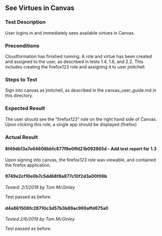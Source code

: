 ## See Virtues in Canvas

### Test Description

User logins in and immediately sees available virtues in Canvas.

### Preconditions

Cloudformation has finished running.  A role and virtue has been created and assigned to the user, as described in tests 1.4, 1.6, and 2.2.  This includes creating the firefox123 role and assigning it to user jmitchell.  

### Steps to Test

Sign into canvas as jmitchell, as described in the canvas_user_guide.md in this directory.  

### Expected Result

The user should see the "firefox123" role on the right hand side of Canvas.  Upon clicking this role, a single app should be displayed (firefox)

### Actual Result

#### 8f49db13a7e64608bbfc677f8e0ffd21b092865d - Add test report for 1.3 

Upon signing into canvas, the firefox123 role was viewable, and contained the firefox application.  

#### 9749e2cf10e0b7c5dd68f8a877c10f2d3a00f06b

*Tested: 2/1/2019 by Tom McGinley*

Test passed as before.

#### d4a861508fc28710c3d57b3b89ac969affd675a0

*Tested 2/6/2019 by Tom McGinley*

Test passed as before.
